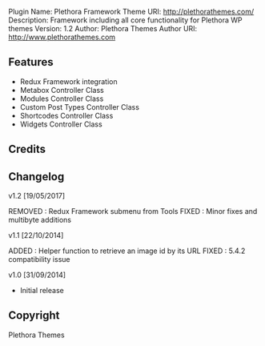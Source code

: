 Plugin Name: Plethora Framework
Theme URI: http://plethorathemes.com/
Description: Framework including all core functionality for Plethora WP themes
Version: 1.2
Author: Plethora Themes
Author URI: http://www.plethorathemes.com

Features
--------

 - Redux Framework integration
 - Metabox Controller Class
 - Modules Controller Class
 - Custom Post Types Controller Class
 - Shortcodes Controller Class
 - Widgets Controller Class

Credits
--------

Changelog
---------

 v1.2 [19/05/2017]

 REMOVED : Redux Framework submenu from Tools
 FIXED   : Minor fixes and multibyte additions

 v1.1 [22/10/2014]

 ADDED : Helper function to retrieve an image id by its URL
 FIXED : 5.4.2 compatibility issue 

 v1.0 [31/09/2014]
 
- Initial release

Copyright
----------

Plethora Themes